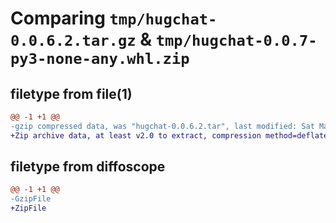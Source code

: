 # Comparing `tmp/hugchat-0.0.6.2.tar.gz` & `tmp/hugchat-0.0.7-py3-none-any.whl.zip`

## filetype from file(1)

```diff
@@ -1 +1 @@
-gzip compressed data, was "hugchat-0.0.6.2.tar", last modified: Sat May 20 05:26:05 2023, max compression
+Zip archive data, at least v2.0 to extract, compression method=deflate
```

## filetype from diffoscope

```diff
@@ -1 +1 @@
-GzipFile
+ZipFile
```

